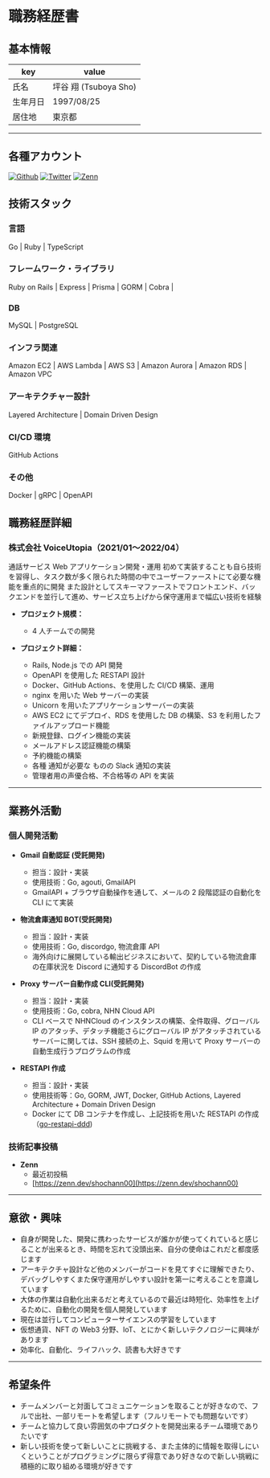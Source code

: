 # 職務経歴書

## 基本情報

| key      | value                 |
| -------- | --------------------- |
| 氏名     | 坪谷 翔 (Tsuboya Sho) |
| 生年月日 | 1997/08/25            |
| 居住地   | 東京都                |

---

## 各種アカウント

<p>
<a href="https://github.com/git-shochann" target="_blank"><img alt="Github" src="https://img.shields.io/badge/git_shochann-%2312100E.svg?&style=flat-square&logo=Github&logoColor=white" /></a>
<a href="https://twitter.com/00sht_" target="_blank"><img alt="Twitter" src="https://img.shields.io/badge/@00sht_-%231DA1F2.svg?&style=flat-square&logo=twitter&logoColor=white" /></a>
<a href="https://zenn.dev/shochann00" target="_blank"><img alt="Zenn" src="https://img.shields.io/badge/shochann00-3EA8FF.svg?&style=flat-square&logo=Zenn&logoColor=white" /></a>
</p>

## 技術スタック

### 言語

Go | Ruby | TypeScript

### フレームワーク・ライブラリ

Ruby on Rails | Express | Prisma | GORM | Cobra |

### DB

MySQL | PostgreSQL

### インフラ関連

Amazon EC2 | AWS Lambda | AWS S3 | Amazon Aurora | Amazon RDS | Amazon VPC

### アーキテクチャー設計

Layered Architecture | Domain Driven Design

### CI/CD 環境

GitHub Actions

### その他

Docker | gRPC | OpenAPI

## 職務経歴詳細

### 株式会社 VoiceUtopia（2021/01〜2022/04）

通話サービス Web アプリケーション開発・運用
初めて実装することも自ら技術を習得し、タスク数が多く限られた時間の中でユーザーファーストにて必要な機能を重点的に開発
また設計としてスキーマファーストでフロントエンド、バックエンドを並行して進め、サービス立ち上げから保守運用まで幅広い技術を経験

- **プロジェクト規模：**
  - 4 人チームでの開発
- **プロジェクト詳細：**

  - Rails, Node.js での API 開発
  - OpenAPI を使用した RESTAPI 設計
  - Docker、GitHub Actions、を使用した CI/CD 構築、運用
  - nginx を用いた Web サーバーの実装
  - Unicorn を用いたアプリケーションサーバーの実装
  - AWS EC2 にてデプロイ、RDS を使用した DB の構築、S3 を利用したファイルアップロード機能
  - 新規登録、ログイン機能の実装
  - メールアドレス認証機能の構築
  - 予約機能の構築
  - 各種 通知が必要な ものの Slack 通知の実装
  - 管理者用の声優合格、不合格等の API を実装

---

## 業務外活動

### 個人開発活動

- **Gmail 自動認証 (受託開発)**

  - 担当：設計・実装
  - 使用技術：Go, agouti, GmailAPI
  - GmailAPI + ブラウザ自動操作を通して、メールの 2 段階認証の自動化を CLI にて実装

- **物流倉庫通知 BOT(受託開発)**

  - 担当：設計・実装
  - 使用技術：Go, discordgo, 物流倉庫 API
  - 海外向けに展開している輸出ビジネスにおいて、契約している物流倉庫の在庫状況を Discord に通知する DiscordBot の作成

- **Proxy サーバー自動作成 CLI(受託開発)**

  - 担当：設計・実装
  - 使用技術：Go, cobra, NHN Cloud API
  - CLI ベースで NHNCloud のインスタンスの構築、全件取得、グローバル IP のアタッチ、デタッチ機能さらにグローバル IP がアタッチされているサーバーに関しては、SSH 接続の上、Squid を用いて Proxy サーバーの自動生成行うプログラムの作成

- **RESTAPI 作成**

  - 担当：設計・実装
  - 使用技術等：Go, GORM, JWT, Docker, GitHub Actions, Layered Architecture + Domain Driven Design
  - Docker にて DB コンテナを作成し、上記技術を用いた RESTAPI の作成（[go-restapi-ddd](https://github.com/git-shochann/go-restapi-ddd))

### 技術記事投稿

- **Zenn**
  - 最近初投稿
  - [https://zenn.dev/shochann00](https://zenn.dev/shochann00)

---

## 意欲・興味

- 自身が開発した、開発に携わったサービスが誰かが使ってくれていると感じることが出来るとき、時間を忘れて没頭出来、自分の使命はこれだと都度感じます
- アーキテクチャ設計など他のメンバーがコードを見てすぐに理解できたり、デバッグしやすくまた保守運用がしやすい設計を第一に考えることを意識しています
- 大体の作業は自動化出来るだと考えているので最近は時短化、効率性を上げるために、自動化の開発を個人開発しています
- 現在は並行してコンピューターサイエンスの学習をしています
- 仮想通貨、NFT の Web3 分野、IoT、とにかく新しいテクノロジーに興味があります
- 効率化、自動化、ライフハック、読書も大好きです

---

## 希望条件

- チームメンバーと対面してコミュニケーションを取ることが好きなので、フルで出社、一部リモートを希望します（フルリモートでも問題ないです）
- チームと協力して良い雰囲気の中プロダクトを開発出来るチーム環境でありたいです
- 新しい技術を使って新しいことに挑戦する、また主体的に情報を取得しにいくということがプログラミングに限らず得意であり好きなので新しい挑戦に積極的に取り組める環境が好きです
